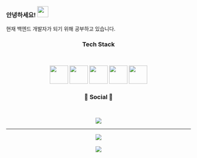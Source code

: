 ### 안녕하세요! <img src="https://raw.githubusercontent.com/MartinHeinz/MartinHeinz/master/wave.gif" width="30px">
현재 백엔드 개발자가 되기 위해 공부하고 있습니다.

<h3 align="center"><b> Tech Stack </b></h3> 
</br>
<p align="center">
<img src="https://cdn.jsdelivr.net/gh/devicons/devicon/icons/python/python-original-wordmark.svg" width="50" height="50"/>
<img src="https://cdn.jsdelivr.net/gh/devicons/devicon/icons/java/java-original-wordmark.svg" width="50" height="50" />
<img src="https://cdn.jsdelivr.net/gh/devicons/devicon/icons/spring/spring-original.svg" width="50" height="50"/>          
<img src="https://cdn.jsdelivr.net/gh/devicons/devicon/icons/django/django-plain.svg" width="50" height="50"/>
<img src="https://cdn.jsdelivr.net/gh/devicons/devicon/icons/docker/docker-original-wordmark.svg" width="50" height="50" />          
</p>      

<h3 align="center"><b>💌 Social 💌 </b></h3>
</br>
<p align="center">
<a href="mailto:nikeisme827@gmail.com"><img src="https://img.shields.io/badge/Gmail-d14836?style=flat-square&logo=Gmail&logoColor=white&link=nikeisme827@gmail.com"/></a>
</p>


---------
<p align="center">
<img src="https://github-readme-stats.vercel.app/api?username=nikeisme&layout=compact&show_icons=true&theme=vue&hide_border=true" />
<br>
<br>
<img src="https://github-readme-stats.vercel.app/api/top-langs/?username=nikeisme&layout=compact&theme=vue&hide_border=true" />
</p> 
 
 
